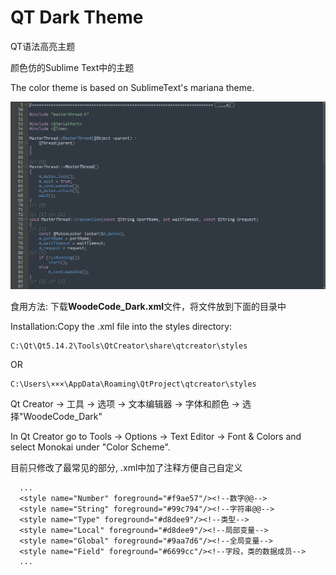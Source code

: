 # QT Dark Theme
QT语法高亮主题

颜色仿的Sublime Text中的主题

The color theme is based on SublimeText's mariana theme.

![img](WoodeCode_Dark.png)


食用方法: 下载**WoodeCode_Dark.xml**文件，将文件放到下面的目录中

Installation:Copy the .xml file into the styles directory:
```
C:\Qt\Qt5.14.2\Tools\QtCreator\share\qtcreator\styles
```
OR
```
C:\Users\×××\AppData\Roaming\QtProject\qtcreator\styles
```
Qt Creator -> 工具 -> 选项 -> 文本编辑器 -> 字体和颜色 -> 选择"WoodeCode_Dark"

In Qt Creator go to Tools -> Options -> Text Editor -> Font & Colors and select Monokai under "Color Scheme".


目前只修改了最常见的部分, .xml中加了注释方便自己自定义
```
  ...
  <style name="Number" foreground="#f9ae57"/><!--数字@@-->
  <style name="String" foreground="#99c794"/><!--字符串@@-->
  <style name="Type" foreground="#d8dee9"/><!--类型-->
  <style name="Local" foreground="#d8dee9"/><!--局部变量-->
  <style name="Global" foreground="#9aa7d6"/><!--全局变量-->
  <style name="Field" foreground="#6699cc"/><!--字段，类的数据成员-->
  ...
```
